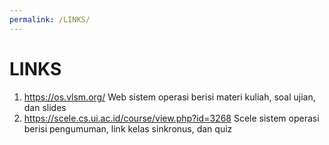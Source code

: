 ```yaml
---
permalink: /LINKS/
---
```

# LINKS
1. https://os.vlsm.org/
Web sistem operasi berisi materi kuliah, soal ujian, dan slides
2. https://scele.cs.ui.ac.id/course/view.php?id=3268
Scele sistem operasi berisi pengumuman, link kelas sinkronus, dan quiz
